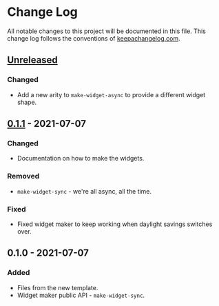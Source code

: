 # Change Log
All notable changes to this project will be documented in this file. This change log follows the conventions of [keepachangelog.com](http://keepachangelog.com/).

## [Unreleased]
### Changed
- Add a new arity to `make-widget-async` to provide a different widget shape.

## [0.1.1] - 2021-07-07
### Changed
- Documentation on how to make the widgets.

### Removed
- `make-widget-sync` - we're all async, all the time.

### Fixed
- Fixed widget maker to keep working when daylight savings switches over.

## 0.1.0 - 2021-07-07
### Added
- Files from the new template.
- Widget maker public API - `make-widget-sync`.

[Unreleased]: https://github.com/your-name/calculate/compare/0.1.1...HEAD
[0.1.1]: https://github.com/your-name/calculate/compare/0.1.0...0.1.1
